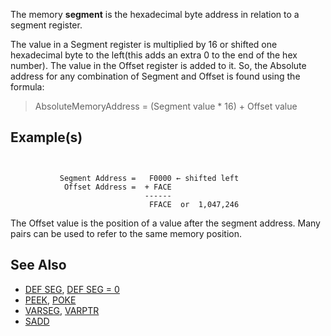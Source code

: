 The memory **segment** is the hexadecimal byte address in relation to a segment register.

The value in a Segment register is multiplied by 16 or shifted one hexadecimal byte to the left(this adds an extra 0 to the end of the hex number). The value in the Offset register is added to it. So, the Absolute address for any combination of Segment and Offset is found using the formula:

> AbsoluteMemoryAddress = (Segment value * 16) + Offset value

## Example(s)

```text


           Segment Address =   F0000 ← shifted left
            Offset Address =  + FACE
                              ------
                               FFACE  or  1,047,246 

```

The Offset value is the position of a value after the segment address. Many pairs can be used to refer to the same memory position.

## See Also

* [DEF SEG](DEF-SEG), [DEF SEG = 0](DEF-SEG-=-0)
* [PEEK](PEEK), [POKE](POKE)
* [VARSEG](VARSEG), [VARPTR](VARPTR)
* [SADD](SADD)
